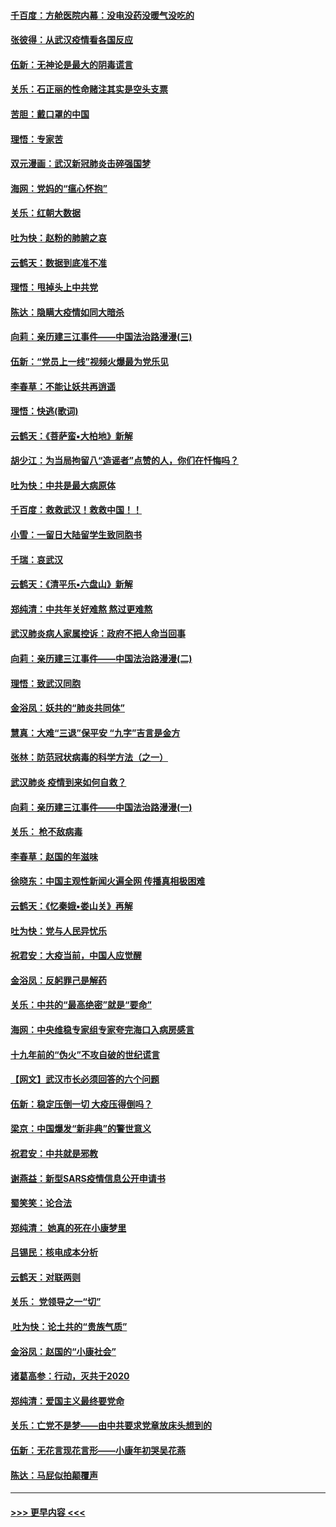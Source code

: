 #### [千百度：方舱医院内幕：没电没药没暖气没吃的](../pages/nsc993/n11850211.md?t=02072133) 
#### [张彼得：从武汉疫情看各国反应](../pages/nsc993/n11850102.md?t=02072133) 
#### [伍新：无神论是最大的阴毒谎言](../pages/nsc993/n11846129.md?t=02072133) 
#### [关乐：石正丽的性命赌注其实是空头支票](../pages/nsc993/n11846109.md?t=02072133) 
#### [苦胆：戴口罩的中国](../pages/nsc993/n11845576.md?t=02072133) 
#### [理悟：专家苦](../pages/nsc993/n11845564.md?t=02072133) 
#### [双元漫画：武汉新冠肺炎击碎强国梦](../pages/nsc993/n11843320.md?t=02072133) 
#### [海网：党妈的“瘟心怀抱”](../pages/nsc993/n11840740.md?t=02072133) 
#### [关乐：红朝大数据](../pages/nsc993/n11840675.md?t=02072133) 
#### [吐为快：赵粉的肺腑之哀](../pages/nsc993/n11840618.md?t=02072133) 
#### [云鹤天：数据到底准不准](../pages/nsc993/n11840325.md?t=02072133) 
#### [理悟：甩掉头上中共党](../pages/nsc993/n11838826.md?t=02072133) 
#### [陈达：隐瞒大疫情如同大暗杀](../pages/nsc993/n11838771.md?t=02072133) 
#### [向莉：亲历建三江事件——中国法治路漫漫(三)](../pages/nsc993/n11831825.md?t=02072133) 
#### [伍新：“党员上一线”视频火爆最为党乐见](../pages/nsc993/n11838200.md?t=02072133) 
#### [李春草：不能让妖共再逍遥](../pages/nsc993/n11838102.md?t=02072133) 
#### [理悟：快逃(歌词)](../pages/nsc993/n11838083.md?t=02072133) 
#### [云鹤天：《菩萨蛮▪大柏地》新解](../pages/nsc993/n11838059.md?t=02072133) 
#### [胡少江：为当局拘留八“造谣者”点赞的人，你们在忏悔吗？](../pages/nsc993/n11836801.md?t=02072133) 
#### [吐为快：中共是最大病原体](../pages/nsc993/n11836748.md?t=02072133) 
#### [千百度：救救武汉！救救中国！！](../pages/nsc993/n11836145.md?t=02072133) 
#### [小雪：一留日大陆留学生致同胞书](../pages/nsc993/n11834624.md?t=02072133) 
#### [千瑞：哀武汉](../pages/nsc993/n11833647.md?t=02072133) 
#### [云鹤天：《清平乐▪六盘山》新解](../pages/nsc993/n11833611.md?t=02072133) 
#### [郑纯清：中共年关好难熬 熬过更难熬](../pages/nsc993/n11833489.md?t=02072133) 
#### [武汉肺炎病人家属控诉：政府不把人命当回事](../pages/nsc993/n11833205.md?t=02072133) 
#### [向莉：亲历建三江事件——中国法治路漫漫(二)](../pages/nsc993/n11829102.md?t=02072133) 
#### [理悟：致武汉同胞](../pages/nsc993/n11831522.md?t=02072133) 
#### [金浴凤：妖共的“肺炎共同体”](../pages/nsc993/n11829448.md?t=02072133) 
#### [慧真：大难“三退”保平安 “九字”吉言是金方](../pages/nsc993/n11829501.md?t=02072133) 
#### [张林：防范冠状病毒的科学方法（之一）](../pages/nsc993/n11828618.md?t=02072133) 
#### [武汉肺炎 疫情到来如何自救？](../pages/nsc993/n11827632.md?t=02072133) 
#### [向莉：亲历建三江事件——中国法治路漫漫(一)](../pages/nsc993/n11827190.md?t=02072133) 
#### [关乐： 枪不敌病毒](../pages/nsc993/n11826746.md?t=02072133) 
#### [李春草：赵国的年滋味](../pages/nsc993/n11826321.md?t=02072133) 
#### [徐晓东：中国主观性新闻火遍全网 传播真相极困难](../pages/nsc993/n11826508.md?t=02072133) 
#### [云鹤天：《忆秦娥▪娄山关》再解](../pages/nsc993/n11824682.md?t=02072133) 
#### [吐为快：党与人民异忧乐](../pages/nsc993/n11824660.md?t=02072133) 
#### [祝君安：大疫当前，中国人应觉醒](../pages/nsc993/n11821946.md?t=02072133) 
#### [金浴凤：反躬罪己是解药](../pages/nsc993/n11820280.md?t=02072133) 
#### [关乐：中共的“最高绝密”就是“要命”](../pages/nsc993/n11816946.md?t=02072133) 
#### [海网：中央维稳专家组专家夸完海口入病房感言](../pages/nsc993/n11815138.md?t=02072133) 
#### [十九年前的“伪火”不攻自破的世纪谎言](../pages/nsc993/n11813238.md?t=02072133) 
#### [【网文】武汉市长必须回答的六个问题](../pages/nsc993/n11813848.md?t=02072133) 
#### [伍新：稳定压倒一切 大疫压得倒吗？](../pages/nsc993/n11812634.md?t=02072133) 
#### [梁京：中国爆发“新非典”的警世意义](../pages/nsc993/n11812554.md?t=02072133) 
#### [祝君安：中共就是邪教](../pages/nsc993/n11812431.md?t=02072133) 
#### [谢燕益：新型SARS疫情信息公开申请书](../pages/nsc993/n11808840.md?t=02072133) 
#### [蜀笑笑：论合法](../pages/nsc993/n11808064.md?t=02072133) 
#### [郑纯清： 她真的死在小康梦里](../pages/nsc993/n11806623.md?t=02072133) 
#### [吕锡民：核电成本分析](../pages/nsc993/n11806284.md?t=02072133) 
#### [云鹤天：对联两则](../pages/nsc993/n11805957.md?t=02072133) 
#### [关乐： 党领导之一“切”](../pages/nsc993/n11804505.md?t=02072133) 
#### [ 吐为快：论土共的“贵族气质”](../pages/nsc993/n11804490.md?t=02072133) 
#### [金浴凤：赵国的“小康社会”](../pages/nsc993/n11804452.md?t=02072133) 
#### [诸葛高参：行动，灭共于2020](../pages/nsc993/n11804120.md?t=02072133) 
#### [郑纯清：爱国主义最终要党命](../pages/nsc993/n11802197.md?t=02072133) 
#### [关乐：亡党不是梦——由中共要求党章放床头想到的](../pages/nsc993/n11802156.md?t=02072133) 
#### [伍新：无花言现花言形——小康年初哭吴花燕](../pages/nsc993/n11800044.md?t=02072133) 
#### [陈达：马屁似拍颠覆声](../pages/nsc993/n11800010.md?t=02072133) 

----
#### [ >>> 更早内容 <<< ](../indexes/nsc993-earlier.md)
